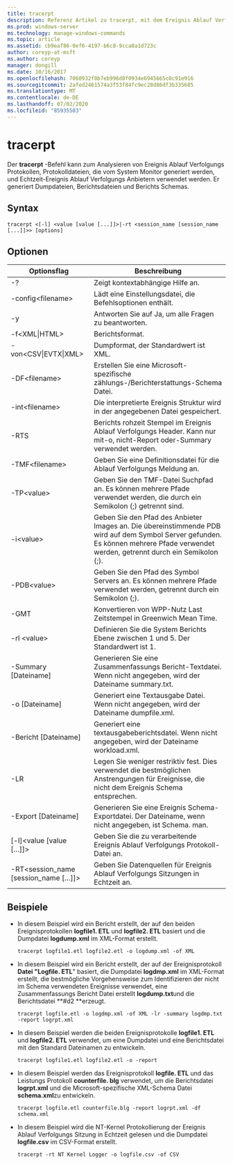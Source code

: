 ```yaml
---
title: tracerpt
description: Referenz Artikel zu tracerpt, mit dem Ereignis Ablauf Verfolgungs Protokolle, Protokolldateien, die vom System Monitor generiert werden, und echt Zeitablauf Verfolgungs Anbieter analysiert werden.
ms.prod: windows-server
ms.technology: manage-windows-commands
ms.topic: article
ms.assetid: cb9eaf86-0ef6-4197-b6c8-9cca8a1d723c
author: coreyp-at-msft
ms.author: coreyp
manager: dongill
ms.date: 10/16/2017
ms.openlocfilehash: 7060932f0b7eb996d0f0934e6945665c0c91e916
ms.sourcegitcommit: 2afed2461574a3f53f84fc9ec28d86df3b335685
ms.translationtype: MT
ms.contentlocale: de-DE
ms.lasthandoff: 07/02/2020
ms.locfileid: "85935583"
---
```

# <a name="tracerpt"></a>tracerpt

Der **tracerpt** -Befehl kann zum Analysieren von Ereignis Ablauf Verfolgungs Protokollen, Protokolldateien, die vom System Monitor generiert werden, und Echtzeit-Ereignis Ablauf Verfolgungs Anbietern verwendet werden. Er generiert Dumpdateien, Berichtsdateien und Berichts Schemas.

## <a name="syntax"></a>Syntax

```
tracerpt <[-l] <value [value [...]]>|-rt <session_name [session_name [...]]>> [options]
```

## <a name="options"></a>Optionen

|              Optionsflag               |                                                                    Beschreibung                                                                    |
|----------------------------------------|---------------------------------------------------------------------------------------------------------------------------------------------------|
|                   -?                   |                                                         Zeigt kontextabhängige Hilfe an.                                                          |
|          -config\<filename>           |                                                 Lädt eine Einstellungsdatei, die Befehlsoptionen enthält.                                                  |
|                   -y                   |                                                  Antworten Sie auf Ja, um alle Fragen zu beantworten.                                                   |
|            -f\<XML\|HTML>             |                                                                  Berichtsformat.                                                                   |
|         -von\<CSV\|EVTX\|XML>          |                                                         Dumpformat, der Standardwert ist XML.                                                          |
|            -DF\<filename>             |                                            Erstellen Sie eine Microsoft-spezifische zählungs-/Berichterstattungs-Schema Datei.                                            |
|            -int\<filename>            |                                            Die interpretierte Ereignis Struktur wird in der angegebenen Datei gespeichert.                                            |
|                  -RTS                  |                        Berichts rohzeit Stempel im Ereignis Ablauf Verfolgungs Header. Kann nur mit-o, nicht-Report oder-Summary verwendet werden.                         |
|            -TMF\<filename>            |                                                  Geben Sie eine Definitionsdatei für die Ablauf Verfolgungs Meldung an.                                                  |
|              -TP\<value>              |                            Geben Sie den TMF-Datei Suchpfad an. Es können mehrere Pfade verwendet werden, die durch ein Semikolon (;) getrennt sind.                            |
|              -i\<value>               | Geben Sie den Pfad des Anbieter Images an. Die übereinstimmende PDB wird auf dem Symbol Server gefunden. Es können mehrere Pfade verwendet werden, getrennt durch ein Semikolon (;). |
|             -PDB\<value>              |                             Geben Sie den Pfad des Symbol Servers an. Es können mehrere Pfade verwendet werden, getrennt durch ein Semikolon (;).                             |
|                  -GMT                  |                                              Konvertieren von WPP-Nutz Last Zeitstempel in Greenwich Mean Time.                                               |
|              -rl \<value>              |                                               Definieren Sie die System Berichts Ebene zwischen 1 und 5. Der Standardwert ist 1.                                               |
|          -Summary [Dateiname]           |                                  Generieren Sie eine Zusammenfassungs Bericht-Textdatei. Wenn nicht angegeben, wird der Dateiname summary.txt.                                   |
|             -o [Dateiname]              |                                      Generiert eine Textausgabe Datei. Wenn nicht angegeben, wird der Dateiname dumpfile.xml.                                      |
|           -Bericht [Dateiname]           |                                  Generiert eine textausgabeberichtsdatei. Wenn nicht angegeben, wird der Dateiname workload.xml.                                   |
|                  -LR                   |                        Legen Sie weniger restriktiv fest. Dies verwendet die bestmöglichen Anstrengungen für Ereignisse, die nicht dem Ereignis Schema entsprechen.                         |
|           -Export [Dateiname]           |                                  Generieren Sie eine Ereignis Schema-Exportdatei. Der Dateiname, wenn nicht angegeben, ist Schema. man.                                   |
|       [-l]\<value [value […]]>        |                                                   Geben Sie die zu verarbeitende Ereignis Ablauf Verfolgungs Protokoll-Datei an.                                                    |
| -RT\<session_name [session_name […]]> |                                                Geben Sie Datenquellen für Ereignis Ablauf Verfolgungs Sitzungen in Echtzeit an.                                                |

## <a name="examples"></a>Beispiele

- In diesem Beispiel wird ein Bericht erstellt, der auf den beiden Ereignisprotokollen **logfile1. ETL** und **logfile2. ETL** basiert und die Dumpdatei **logdump.xml** im XML-Format erstellt.
  ```
  tracerpt logfile1.etl logfile2.etl -o logdump.xml -of XML
  ```
- In diesem Beispiel wird ein Bericht erstellt, der auf der Ereignisprotokoll **Datei "Logfile. ETL**" basiert, die Dumpdatei **logdmp.xml** im XML-Format erstellt, die bestmögliche Vorgehensweise zum Identifizieren der nicht im Schema verwendeten Ereignisse verwendet, eine Zusammenfassungs Bericht Datei erstellt **logdump.txt**und die Berichtsdatei **#d2 **erzeugt.
  ```
  tracerpt logfile.etl -o logdmp.xml -of XML -lr -summary logdmp.txt -report logrpt.xml
  ```
- In diesem Beispiel werden die beiden Ereignisprotokolle **logfile1. ETL** und **logfile2. ETL** verwendet, um eine Dumpdatei und eine Berichtsdatei mit den Standard Dateinamen zu entwickeln.
  ```
  tracerpt logfile1.etl logfile2.etl -o -report
  ```
- In diesem Beispiel werden das Ereignisprotokoll **logfile. ETL** und das Leistungs Protokoll **counterfile. blg** verwendet, um die Berichtsdatei **logrpt.xml** und die Microsoft-spezifische XML-Schema Datei **schema.xml**zu entwickeln.
  ```
  tracerpt logfile.etl counterfile.blg -report logrpt.xml -df schema.xml
  ```
- In diesem Beispiel wird die NT-Kernel Protokollierung der Ereignis Ablauf Verfolgungs Sitzung in Echtzeit gelesen und die Dumpdatei **logfile.csv** im CSV-Format erstellt.
  ```
  tracerpt -rt NT Kernel Logger -o logfile.csv -of CSV
  ```
